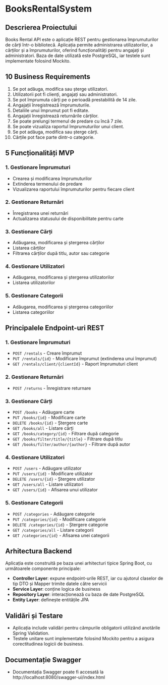 # BooksRentalSystem

## Descrierea Proiectului
Books Rental API este o aplicație REST pentru gestionarea împrumuturilor de cărți într-o bibliotecă. Aplicația permite administrarea utilizatorilor, a cărților și a împrumuturilor, oferind funcționalități pentru angajați și administratori. Baza de date utilizată este PostgreSQL, iar testele sunt implementate folosind Mockito.

## 10 Business Requirements
1. Se pot adăuga, modifica sau șterge utilizatori.
2. Utilizatorii pot fi clienți, angajați sau administratori.
3. Se pot împrumuta cărți pe o perioadă prestabilită de 14 zile.
4. Angajații înregistrează împrumuturile.
5. Detaliile unui împrumut pot fi editate.
6. Angajații înregistrează returnările cărților.
7. Se poate prelungi termenul de predare cu încă 7 zile.
8. Se poate vizualiza raportul împrumuturilor unui client.
9. Se pot adăuga, modifica sau șterge cărți.
10. Cărțile pot face parte dintr-o categorie.

## 5 Funcționalități MVP
### 1. Gestionare Împrumuturi
- Crearea și modificarea împrumuturilor
- Extinderea termenului de predare
- Vizualizarea raportului împrumuturilor pentru fiecare client

### 2. Gestionare Returnări
- Înregistrarea unei returnări
- Actualizarea statusului de disponibilitate pentru carte

### 3. Gestionare Cărți
- Adăugarea, modificarea și ștergerea cărților
- Listarea cărților
- Filtrarea cărților după titlu, autor sau categorie

### 4. Gestionare Utilizatori
- Adăugarea, modificarea și ștergerea utilizatorilor
- Listarea utilizatorilor

### 5. Gestionare Categorii
- Adăugarea, modificarea și ștergerea categoriilor
- Listarea categoriilor

## Principalele Endpoint-uri REST

### 1. Gestionare Împrumuturi
- `POST /rentals` - Creare împrumut
- `PUT /rentals/{id}` - Modificare împrumut (extinderea unui împrumut)
- `GET /rentals/client/{clientId}` - Raport împrumuturi client

### 2. Gestionare Returnări
- `POST /returns` - Înregistrare returnare

### 3. Gestionare Cărți
- `POST /books` - Adăugare carte
- `PUT /books/{id}` - Modificare carte
- `DELETE /books/{id}` - Ștergere carte
- `GET /books/all` - Listare cărți
- `GET /books/category/{id}` - Filtrare după categorie
- `GET /books/filter/title/{title}` - Filtrare după titlu
- `GET /books/filter/author/{author}` - Filtrare după autor

### 4. Gestionare Utilizatori
- `POST /users` - Adăugare utilizator
- `PUT /users/{id}` - Modificare utilizator
- `DELETE /users/{id}` - Ștergere utilizator
- `GET /users/all` - Listare utilizatori
- `GET /users/{id}` - Afisarea unui utilizator

### 5. Gestionare Categorii
- `POST /categories` - Adăugare categorie
- `PUT /categories/{id}` - Modificare categorie
- `DELETE /categories/{id}` - Ștergere categorie
- `GET /categories/all` - Listare categorii
- `GET /categories/{id}` - Afisarea unei categorii

## Arhitectura Backend
Aplicația este construită pe baza unei arhitecturi tipice Spring Boot, cu următoarele componente principale:

- **Controller Layer**: expune endpoint-urile REST, iar cu ajutorul claselor de tip DTO și Mapper trimite datele către servicii
- **Service Layer**: conține logica de business
- **Repository Layer**: interacționează cu baza de date PostgreSQL
- **Entity Layer**: definește entitățile JPA

## Validări și Testare
- Aplicația include validări pentru câmpurile obligatorii utilizând anotările Spring Validation.
- Testele unitare sunt implementate folosind Mockito pentru a asigura corectitudinea logicii de business.

## Documentație Swagger
- Documentația Swagger poate fi accesată la http://localhost:8080/swagger-ui/index.html

